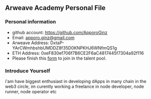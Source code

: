 ## Arweave Academy Personal File

### Personal information

- github account: https://github.com/ApporoGinz
- Email: apporo.ginz@gmail.com
- Arweave Address: DxtaP-YArCWmhbshbUMDDZ8f35D0KNPKHJ6WNfmQS1g
- ETH Address: 0xeF830ef706f7B6CE2F6aC4817445f7304a92f116
- Please finish this [form](https://docs.google.com/forms/d/e/1FAIpQLSfWA5fIIcBgmRppm3jNz5vmf9Mai_QMVil-2pO4r7YKn_Zhtw/viewform?usp=sf_link) to join in the talent pool.

### Introduce Yourself
 i'am have biggest enthusiast in developing dApps in many chain in the web3 circle, im curently working a freelance in node developer, node runner, node operator etc